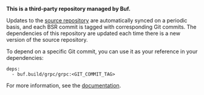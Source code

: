 **This is a third-party repository managed by Buf.**

Updates to the [source repository](https://github.com/grpc/grpc-proto) are automatically synced on a
periodic basis, and each BSR commit is tagged with corresponding Git commits. The dependencies of
this repository are updated each time there is a new version of the source repository.

To depend on a specific Git commit, you can use it as your reference in your dependencies:

```
deps:
  - buf.build/grpc/grpc:<GIT_COMMIT_TAG>
```

For more information, see the [documentation](https://docs.buf.build/bsr/overview).

